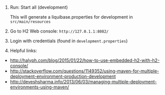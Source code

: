 1. Run: Start all (development)

    This will generate a liquibase.properties for development in `src/main/resources`

2. Go to H2 Web console: `http://127.0.1.1:8082/`

3. Login with credentials (found in `development.properties`)

4. Helpful links:

* http://halyph.com/blog/2015/01/22/how-to-use-embedded-h2-with-h2-console/
* http://stackoverflow.com/questions/1149352/using-maven-for-multiple-deployment-environment-production-development
* http://deveshsharma.info/2013/06/03/managing-multiple-deployment-environments-using-maven/
